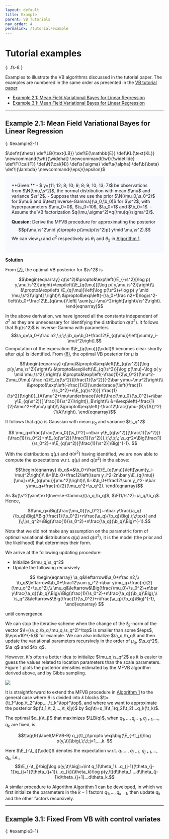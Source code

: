 ```yaml
---
layout: default
title: Example
parent: VB Tutorials
nav_order: 4
permalink: /tutorial/example
---
```


# **Tutorial examples**
{: .fs-8 }

Examples to illustrate the VB algorithms discussed in the tutorial paper. The examples are numbered in the same order as presented in the [VB tutorial paper](https://www.researchgate.net/publication/340006729_A_practical_tutorial_on_Variational_Bayes)
- [Example 2.1: Mean Field Variational Bayes for Linear Regression](#example2-1)
- [Example 3.1: Mean Field Variational Bayes for Linear Regression](#example3-1)

---
## Example 2.1: Mean Field Variational Bayes for Linear Regression
{: #example2-1}
<!--- Define custom latex syntax -->
$\def\t{\theta}
\def\LB{\text{LB}}
\def\E{\mathbb{E}}
\def\KL{\text{KL}}
\newcommand{\wh}{\widehat}
\newcommand{\wt}{\widetilde}
\def\F{\cal{F}}
\def\N{\cal{N}}
\def\s{\sigma}
\def\a{\alpha}
\def\b{\beta}
\def\l{\lambda}
\newcommand{\eps}{\epsilon}$
<div class="code-example" markdown="1" style="background-color:GhostWhite;padding:20px;">
**Given:**
- $ y=(11; 12; 8; 10; 9; 8; 9; 10; 13; 7)$ be observations from $\N(\mu,\s^2)$, the normal distribution with mean $\mu$ and variance $\s^2$. 
- Suppose that we use the prior $\N(\mu_0,\s_0^2)$ for $\mu$ and $\text{Inverse-Gamma}(\a_0,\b_0)$ for $\s^2$, with hyperparameters $\mu_0=0$, $\s_0=10$, $\a_0=1$ and $\b_0=1$. 
- Assume the VB factorization $q(\mu,\sigma^2)=q(\mu)q(\sigma^2)$.

**Quesion:** Derive the MFVB procedure for approximating the posterior 
$$p(\mu,\s^2\mid y)\propto p(\mu)p(\s^2)p( y\mid \mu,\s^2).$$
We can view $\mu$ and $\sigma^2$ respectively as $\theta_1$ and $\theta_2$ in [Algorithm 1](/VBLabDocs/tutorial/mfvb#algorithm-1).

</div>

**Solution**

From [(7)](/VBLabDocs/tutorial/mfvb/#mjx-eqn-MFVB-7), the optimal VB posterior for $\s^2$ is

$$\begin{eqnarray}
q(\s^2)&\propto&\exp\left(\E_{-\s^2}[\log p( y,\mu,\s^2)]\right)=\exp\left(\E_{q(\mu)}[\log p( y,\mu,\s^2)]\right)\\
       &\propto&\exp\left( \E_{q(\mu)}\left[\log p(\s^2)+\log p( y \mid \mu,\s^2)\right] \right)\\
       &\propto&\exp\left(-(\a_0+\frac n2+1)\log\s^2-\left(\b_0+\frac12\E_{q(\mu)}\left[ \sum(y_i-\mu)^2\right]\right)/\s^2\right).
\end{eqnarray}$$

In the above derivation, we have ignored all the constants independent of $\sigma^2$ as they are unnecessary for identifying the distribution $q(\sigma^2)$.
It follows that $q(\s^2)$ is inverse-Gamma with parameters
$$\a_q=\a_0+\frac n2,\;\;\;\;\b_q=\b_0+\frac12\E_{q(\mu)}\left[\sum(y_i-\mu)^2\right].$$
Computation of the expecation $\E_{q(\mu)}(\cdot)$ becomes clear shortly after $q(\mu)$ is identified.
From [(8)](/VBLabDocs/tutorial/mfvb/#mjx-eqn-MFVB-8), the optimal VB posterior for $\mu$ is

$$\begin{eqnarray}
q(\mu)&\propto&\exp\left(\E_{q(\s^2)}[\log p(y,\mu,\s^2)]\right)\\
&\propto&\exp\left(\E_{q(\s^2)}[\log p(\mu)+\log p( y \mid \mu,\s^2)]\right)\\
&\propto&\exp\left(-\frac{1}{2\s_0^2}(\mu^2-2\mu_0\mu)-\frac n2\E_{q(\s^2)}[\frac{1}{\s^2}](-2\bar y\mu+\mu^2)\right)\\
&\propto&\exp\left(-\frac{1}{2}\underbrace{\left(\frac{1}{\s_0^2}+n\E_{q(\s^2)}[ \frac{1}{\s^2}]\right)}_{A}\mu^2+\mu\underbrace{\left(\frac{\mu_0}{\s_0^2}+n\bar y\E_{q(\s^2)}[ \frac{1}{\s^2}]\right)}_B\right)\\
&=&\exp\left(-\frac{1}{2}A\mu^2+B\mu\right)\\
&\propto&\exp\left(-\frac12\frac{(\mu-{B}/{A})^2}{1/A}\right).
\end{eqnarray}$$

It follows that $q(\mu)$ is Gaussian with mean $\mu_q$ and variance $\s_q^2$

$$
\mu_q=\frac{\frac{\mu_0}{\s_0^2}+n\bar y\E_{q(\s^2)}[\frac{1}{\s^2}]}{\frac{1}{\s_0^2}+n\E_{q(\s^2)}[\frac{1}{\s^2}]},\;\;\;\;\;
\s_q^2=\Big(\frac{1}{\s_0^2}+n\E_{q(\s^2)}[\frac{1}{\s^2}]\Big)^{-1}.
$$

With the distributions $q(\mu)$ and $q(\sigma^2)$ having identified, we are now able to compute the expectations w.r.t. $q(\mu)$ and $q(\sigma^2)$ in the above:

$$\begin{eqnarray}
\b_q&=&\b_0+\frac12\E_{q(\mu)}\left[\sum(y_i-\mu)^2\right]\\
&=&\b_0+\frac12\left(\sum y_i^2-2n\bar y\E_{q(\mu)}[\mu]+n\E_{q(\mu)}[\mu^2]\right)\\
&=&\b_0+\frac12\sum y_i^2-n\bar y\mu_q+\frac{n}{2}(\mu_q^2+\s_q^2).
\end{eqnarray}$$

As $q(\s^2)\sim\text{Inverse-Gamma}(\a_q,\b_q)$, $\E(1/\s^2)=\a_q/\b_q$. Hence,

$$\mu_q=\Big(\frac{\mu_0}{\s_0^2}+n\bar y\frac{\a_q}{\b_q}\Big)/\Big(\frac{1}{\s_0^2}+n\frac{\a_q}{\b_q}\Big),\;\;\text{ and }\;\;\s_q^2=\Big(\frac{1}{\s_0^2}+n\frac{\a_q}{\b_q}\Big)^{-1}.$$

Note that we did not make any assumption on the parametric form of optimal variational distributions $q(\mu)$ and $q(\sigma^2)$, it is the model (the prior and the likelihood) that determines their form. 

We arrive at the following updating procedure:

- Initialize $\mu_q,\s_q^2$
- Update the following recursively

$$
\begin{eqnarray}
\a_q&\leftarrow&\a_0+\frac n2,\\
\b_q&\leftarrow&\b_0+\frac12\sum y_i^2-n\bar y\mu_q+\frac{n}{2}(\mu_q^2+\s_q^2),\\
\mu_q&\leftarrow&\Big(\frac{\mu_0}{\s_0^2}+n\bar y\frac{\a_q}{\b_q}\Big)/\Big(\frac{1}{\s_0^2}+n\frac{\a_q}{\b_q}\Big),\\
\s_q^2&\leftarrow&\Big(\frac{1}{\s_0^2}+n\frac{\a_q}{\b_q}\Big)^{-1},
\end{eqnarray}
$$

until convergence

We can stop the iterative scheme when the change of the $\ell_2$-norm of the vector $\l=(\a_q,\b_q,\mu_q,\s_q^2)^\top$ is smaller than some $\eps$, $\eps=10^{-5}$ for example.
We can also initialize $\a_q,\b_q$ and then update the variational parameters recursively in the order of $\mu_q$, $\s_q^2$, $\a_q$ and $\b_q$. 

However, it's often a better idea to initialize $\mu_q,\s_q^2$ as it is easier to guess the values related to location parameters than the scale parameters.
Figure 1 plots the posterior densities estimated by the MFVB algorithm derived above, and by Gibbs sampling.  

<img src="/VBLabDocs/assets/images/Example2-1.JPG" class="center"/>

It is straightforward to extend the MFVB procedure in [Algorithm 1](/VBLabDocs//tutorial/mfvb/#algorithm-1) to the general case where $\theta$ is divided into $k$ blocks $\t=(\t_1^\top,\t_2^\top,...,\t_k^\top)^\top$,
and where we want to approximate the posterior  $p(\t_1,\t_2,...,\t_k|y)$ by $q(\t)=q_1(\t_1)q_2(\t_2)...q_k(\t_k)$.

The optimal $q_j(\t_j)$ that maximizes $\LB(q)$, when $q_1,...,q_{j-1},q_{j+1},...,q_{k}$ are fixed, is

$$\tag{9}\label{MFVB-9}
q_j(\t_j)\propto \exp\big(\E_{-\t_j}[\log p(y,\t)]\big),\;\;\;j=1,...,k.
$$

Here $\E_{-\t_j}(\cdot)$ denotes the expectation w.r.t. $q_1$,..., $q_{j-1}$, $q_{j+1}$,..., $q_{k}$, i.e.,
$$\E_{-\t_j}\big[\log p(y,\t)\big]:=\int q_1(\theta_1)...q_{j-1}(\theta_{j-1})q_{j+1}(\theta_{j+1})...q_{k}(\theta_k)\log p(y,\t)d\theta_1....d\theta_{j-1}d\theta_{j+1}...d\theta_k.$$

A similar procedure to Algorithm [Algorithm 1](/VBLabDocs//tutorial/mfvb/#algorithm-1) can be developed, in which we first initialize the parameters in the $k-1$ factors $q_1,...,q_{k-1}$, then update $q_k$ and the other factors recursively.

---

## Example 3.1: Fixed From VB with control variates
{: #example3-1}